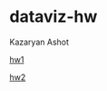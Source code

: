 # dataviz-hw

Kazaryan Ashot

[hw1](https://niazarak.github.io/dataviz-hw/hw1/index.html) 

[hw2](https://niazarak.github.io/dataviz-hw/hw2/index.html) 
